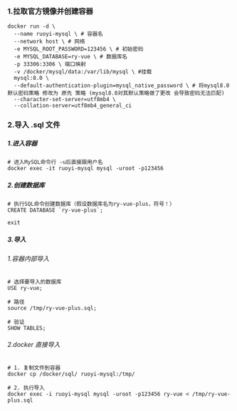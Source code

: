 ### 1.拉取官方镜像并创建容器
```
docker run -d \
  --name ruoyi-mysql \ # 容器名
  --network host \ # 网络
  -e MYSQL_ROOT_PASSWORD=123456 \ # 初始密码
  -e MYSQL_DATABASE=ry-vue \ # 数据库名
  -p 33306:3306 \ 端口映射
  -v /docker/mysql/data:/var/lib/mysql \ #挂载
  mysql:8.0 \
  --default-authentication-plugin=mysql_native_password \ # 将mysql8.0默认密码策略 修改为 原先 策略 (mysql8.0对其默认策略做了更改 会导致密码无法匹配)
  --character-set-server=utf8mb4 \
  --collation-server=utf8mb4_general_ci
```

### 2.导入 .sql 文件
##### 1.进入容器 
```
# 进入MySQL命令行 -u后直接跟用户名 
docker exec -it ruoyi-mysql mysql -uroot -p123456
```
##### 2.创建数据库
```
# 执行SQL命令创建数据库（假设数据库名为ry-vue-plus，符号！）
CREATE DATABASE `ry-vue-plus`;

exit
```
##### 3.导入
###### 1.容器内部导入
```
# 选择要导入的数据库
USE ry-vue;

# 路径
source /tmp/ry-vue-plus.sql;

# 验证
SHOW TABLES;
```
###### 2.docker 直接导入 
```
# 1. 复制文件到容器
docker cp /docker/sql/ ruoyi-mysql:/tmp/

# 2. 执行导入
docker exec -i ruoyi-mysql mysql -uroot -p123456 ry-vue < /tmp/ry-vue-plus.sql
```
